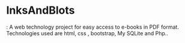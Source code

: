 # InksAndBlots
: A web technology project for easy access to e-books in PDF format. Technologies used are html, css , bootstrap, My SQLite  and Php..
